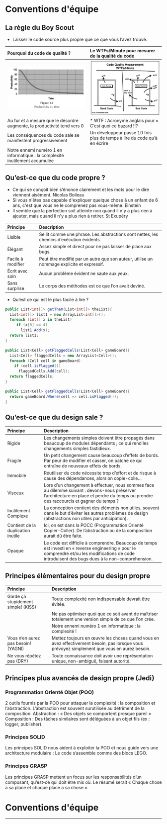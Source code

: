 # Conventions d'équipe

## La règle du Boy Scout
- Laisser le code source plus propre que ce que vous l’avez trouvé.

| Pourquoi du code de qualité ?   | Le WTFs/Minute pour mesurer de la qualité du code |
|:----------|:----------|
| ![productivity](./img/productivity.jpg) | ![WTF](./img/WTF.jpg) |
|	Au fur et à mesure que le désordre augmente, la productivité tend vers 0 | * WTF : Acronyme anglais pour « C’est quoi ce bazard !!? |
|	Les conséquences du code sale se manifestent progressivement |	Un développeur passe 10 fois plus de temps à lire du code qu’à en écrire |
|	Notre ennemi numéro 1 en informatique : la complexité inutilement accumulée |



## Qu’est-ce que du code propre ?
-	Ce qui se conçoit bien s’énonce clairement et les mots pour le dire viennent aisément. Nicolas Boileau 
-	Si vous n'êtes pas capable d'expliquer quelque chose à un enfant de 6 ans, c'est que vous ne le comprenez pas vous-même. Einstein
-	Il semble que la perfection soit atteinte non quand il n'y a plus rien à ajouter, mais quand il n'y a plus rien à retirer. St Exupéry

| Principe   | Description |
|:----------|:----------|
| Lisible | Se lit comme une phrase. Les abstractions sont nettes, les chemins d’exécution évidents. |
| Élégant | Assez simple et direct pour ne pas laisser de place aux bugs.|
| Facile à modifier | Peut être modifié par un autre que son auteur, utilise un nommage explicite et expressif.|
| Écrit avec soin | Aucun problème évident ne saute aux yeux.|
| Sans surprise | Le corps des méthodes est ce que l’on avait deviné.|

- Qu’est ce qui est le plus facile à lire ?
```c#
public List<int[]> getThem(List<int[]> theList){
  List<int[]> list1 = new ArrayList<int[]>();
  foreach (int[] x in theList)
     if (x[0] == 4)
       list1.Add(x);
  return list1;
}
```
```c#
public List<Cell> getFlaggedCells(List<Cell> gameBoard){
  List<Cell> flaggedCells = new ArrayList<Cell>();
  foreach (Cell cell in gameBoard)
    if (cell.isFlagged())
      flaggedCells.Add(cell);
  return flaggedCells;
}
```
```c#
public List<Cell> getFlaggedCells(List<Cell> gameBoard){
  return gameBoard.Where(cell => cell.isFlagged());
}
```

## Qu’est-ce que du design sale ?
| Principe   | Description |
|:----------|:----------|
| Rigide | Les changements simples doivent être propagés dans beaucoup de modules dépendants ; ce qui rend les changements simples fastidieux.|
| Fragile | Un petit changement cause beaucoup d’effets de bords. Par peur de modifier et casser, on patche ce qui entraîne de nouveaux effets de bords.|
| Immobile | Réutiliser du code nécessite trop d’effort et de risque à cause des dépendances,  alors on copie-colle… |
| Visceux | Lors d’un changement à effectuer, nous sommes face au dilemme suivant : devons-nous préserver l’architecture en place et perdre du temps ou prendre des raccourcis et gagner du temps ? |
| Inutilement Complexe | La conception contient des éléments non utiles, souvent dans le but d’éviter les autres problèmes de design (abstractions non utiles par anticipation). |
| Contient de la duplication inutile | Ici, on est dans la POCC (Programmation Orienté Copier-Coller). De l’abstraction ou de la composition aurait dû être faite.| 
| Opaque | Le code est difficile à comprendre. Beaucoup de temps est investi en « reverse engineering » pour le comprendre et/ou les modifications de code introduisent des bugs dues à la non-compréhension.|
## Principes élémentaires pour du design propre 

| Principe   | Description |
|:----------|:----------|
| Garde ça stupidement simple! (KISS) | Toute complexité non indispensable devrait être évitée. |
| | Ne pas optimiser quoi que ce soit avant de maîtriser totalement une version simple de ce que l'on crée.|
| | Notre ennemi numéro 1 en informatique : la complexité !|
| Vous n’en aurez pas besoin! (YAGNI) | Mettez toujours en œuvre les choses quand vous en avez effectivement besoin, pas lorsque vous prévoyez simplement que vous en aurez besoin.|
| Ne vous répétez pas (DRY) | Toute connaissance doit avoir une représentation unique, non-ambiguë, faisant autorité.|

## Principes plus avancés de design propre (Jedi)
### Programmation Orienté Objet (POO)
2 outils fournis par la POO pour attaquer la complexité : la composition et l’abstraction. L’abstraction est souvent surutilisée au détriment de la composition. 
Abstraction : « Des objets se comportent presque pareil »
Composition : Des tâches similaires sont déléguées à un objet fils (ex : logger, publisher). 
### Principes SOLID
Les principes SOLID nous aident à exploiter la POO et nous guide vers une architecture modulaire : Le code s’assemble comme des blocs LEGO.
### Principes GRASP
Les principes GRASP mettent un focus sur les responsabilités d’un composant, qu’est-ce qui doit être mis où. Le résumé serait « Chaque chose a sa place et chaque place a sa chose ».

# Conventions d'équipe


<table>
  <tr>
    <td>
      <div>

## Pourquoi du code de qualité ?
-	Au fur et à mesure que le désordre augmente, la productivité tend vers 0 
-	Un développeur passe 10 fois plus de temps à lire du code qu’à en écrire 
-	Les conséquences du code sale se manifestent progressivement 
-	Notre ennemi numéro 1 en informatique : la complexité inutilement accumulée
![productivity](./img/productivity.jpg)

## Meilleure métrique pour mesurer de la qualité du code : WTFs/Minute
![WTF](./img/WTF.jpg)
* WTF : Acronyme anglais pour « C’est quoi ce bazard !!? »

      </div>
    </td>
  <td>
      
## Qu’est-ce que du code sale ?
-	Un marécage où on se perd
-	Aussi loin qu’on avance à la recherche d’un indice, 
tout ce que l’on voit c’est du code sans signification
-	Du code sans structure
-	Du code dupliqué
-	Un patchwork 1000 fois reprisé
-	Complexité inutile
-	Structures de données mal adaptées au besoin
-	Commentaires inappropriés

## Qu’est-ce que du code propre ?
-	Ce qui se conçoit bien s’énonce clairement et les mots pour le dire viennent aisément. Nicolas Boileau 
-	Si vous n'êtes pas capable d'expliquer quelque chose à un enfant de 6 ans, c'est que vous ne le comprenez pas vous-même. Einstein
-	Il semble que la perfection soit atteinte non quand il n'y a plus rien à ajouter, mais quand il n'y a plus rien à retirer. St Exupéry
### Lisible
- Se lit comme une phrase. Les abstractions sont nettes, les chemins d’exécution évidents.
- Qu’est ce qui est le plus facile à lire ?
```c#
public List<int[]> getThem(List<int[]> theList){
  List<int[]> list1 = new ArrayList<int[]>();
  foreach (int[] x in theList)
     if (x[0] == 4)
       list1.Add(x);
  return list1;
}
```
```c#
public List<Cell> getFlaggedCells(List<Cell> gameBoard){
  List<Cell> flaggedCells = new ArrayList<Cell>();
  foreach (Cell cell in gameBoard)
    if (cell.isFlagged())
      flaggedCells.Add(cell);
  return flaggedCells;
}
```
```c#
public List<Cell> getFlaggedCells(List<Cell> gameBoard){
  return gameBoard.Where(cell => cell.isFlagged());
}
```
### Élégant
- Assez simple et direct pour ne pas laisser de place aux bugs.
### Facile à modifier
- Peut être modifié par un autre que son auteur, utilise un nommage explicite et expressif.
### Écrit avec soin
- Aucun problème évident ne saute aux yeux.
### Sans surprise
- Le corps des méthodes est ce que l’on avait deviné
## La règle du Boy Scout
- Laisser le code source plus propre que ce que vous l’avez trouvé.
      
    </td>

    <td>
  
## Qu’est-ce que du design sale ?
### Rigide
- Les changements simples doivent être propagés dans beaucoup de modules dépendants ; ce qui rend les changements simples fastidieux.
### Fragile
- Un petit changement cause beaucoup d’effets de bords. Par peur de modifier et casser, on patche ce qui entraîne de nouveaux effets de bords.
### Immobile
- Réutiliser du code nécessite trop d’effort et de risque à cause des dépendances,  alors on copie-colle…
### Visceux
- Lors d’un changement à effectuer, nous sommes face au dilemme suivant : devons-nous préserver l’architecture en place et perdre du temps ou prendre des raccourcis et gagner du temps ? 
### Inutilement Complexe
- La conception contient des éléments non utiles, souvent dans le but d’éviter les autres problèmes de design (abstractions non utiles par anticipation).
### Contient de la duplication inutile
- Ici, on est dans la POCC (Programmation Orienté Copier-Coller). De l’abstraction ou de la composition aurait dû être faite. 
### Opaque
- Le code est difficile à comprendre. Beaucoup de temps est investi en « reverse engineering » pour le comprendre et/ou les modifications de code introduisent des bugs dues à la non-compréhension.
## Principes élémentaires pour du design propre 
### Garde ça stupidement simple ! (KISS)
-	Toute complexité non indispensable devrait être évitée. 
-	Ne pas optimiser quoi que ce soit avant de maîtriser totalement une version simple de ce que l'on crée.
-	Notre ennemi numéro 1 en informatique : la complexité !
### Vous n’en aurez pas besoin ! (YAGNI)
- Mettez toujours en œuvre les choses quand vous en avez effectivement besoin, pas lorsque vous prévoyez simplement que vous en aurez besoin.
### Ne vous répétez pas (DRY)
- Toute connaissance doit avoir une représentation unique, non-ambiguë, faisant autorité.
## Principes plus avancés de design propre (Jedi)
### Programmation Orienté Objet (POO)
2 outils fournis par la POO pour attaquer la complexité : la composition et l’abstraction. L’abstraction est souvent surutilisée au détriment de la composition. 
Abstraction : « Des objets se comportent presque pareil »
Composition : Des tâches similaires sont déléguées à un objet fils (ex : logger, publisher). 
### Principes SOLID
Les principes SOLID nous aident à exploiter la POO et nous guide vers une architecture modulaire : Le code s’assemble comme des blocs LEGO.
### Principes GRASP
Les principes GRASP mettent un focus sur les responsabilités d’un composant, qu’est-ce qui doit être mis où. Le résumé serait « Chaque chose a sa place et chaque place a sa chose ».
  
    </td>
   
  </tr>
 
</table>

| Tables   |      Are      |  Cool |
|----------|:-------------:|------:|
| ## Pourquoi du code de qualité ? |  left-aligned | $1600 |
| col 2 is |    centered   |   $12 |
| col 3 is | right-aligned |    $1 |
